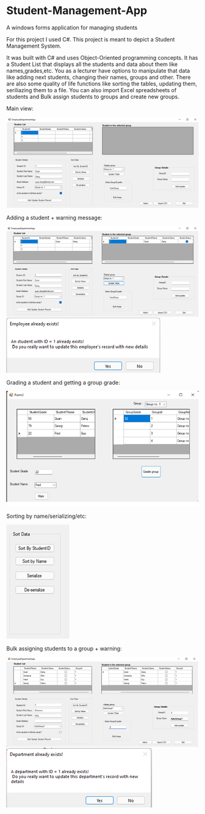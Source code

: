# Student-Management-App
A windows forms application for managing students

For this project I used C#. This project is meant to depict a Student Management System.

It was built with C# and uses Object-Oriented programming concepts. It has a Student List that displays all the students and data about them like names,grades,etc. You as a lecturer have options to manipulate that data like adding next students, changing their names, groups and other. There are also some quality of life functions like sorting the tables, updating them, seriliazing them to a file. You can also import Excel spreadsheets of students and Bulk assign students to groups and create new groups.

Main view: 

![alt text](https://github.com/georgipetrov98/Student-Management-App/blob/main/Pics/Main.png)

Adding a student + warning message: 

![alt text](https://github.com/georgipetrov98/Student-Management-App/blob/main/Pics/After%20adding%20the%20student.png) ![alt text](https://github.com/georgipetrov98/Student-Management-App/blob/main/Pics/Add%20button.png)

Grading a student and getting a group grade:

![alt text](https://github.com/georgipetrov98/Student-Management-App/blob/main/Pics/Sort.png)

  Sorting by name/serializing/etc: 

![alt text](https://github.com/georgipetrov98/Student-Management-App/blob/main/Pics/After%20adding%20the%20studentButton.png)

Bulk assigning students to a group + warning:

![alt text](https://github.com/georgipetrov98/Student-Management-App/blob/main/Pics/Groups.png)
![alt text](https://github.com/georgipetrov98/Student-Management-App/blob/main/Pics/ChangeGroupNameButton.png)

